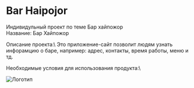 # Bar Haipojor
 Индивидульный проект по теме Бар хайпожор\
 Название: Бар Хайпожор 
  
 Описание проекта:\ Это приложение-сайт позволит людям узнать инфорамцию о баре, например: адрес, контакты, время работы, меню и тд. 
  
Необходимые условия для использования продукта:\ 

  
![Логотип](https://logo-suggestion.renderforest.com/suggestions-images/8f06/69db/8f0669dbd56ed76412b512925a84bd62.png "Логотип Haipojor")
